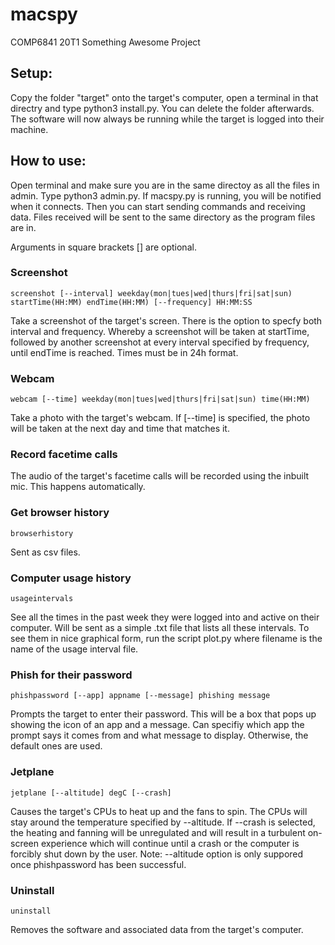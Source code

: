 # macspy
COMP6841 20T1 Something Awesome Project

## Setup:
Copy the folder "target" onto the target's computer, open a terminal in that directry and type python3 install.py. You can delete the folder afterwards.
The software will now always be running while the target is logged into their machine.

## How to use:
Open terminal and make sure you are in the same directoy as all the files in admin. Type python3 admin.py.
If macspy.py is running, you will be notified when it connects. Then you can start sending commands and receiving data.
Files received will be sent to the same directory as the program files are in.

Arguments in square brackets [] are optional.

### Screenshot
```
screenshot [--interval] weekday(mon|tues|wed|thurs|fri|sat|sun) startTime(HH:MM) endTime(HH:MM) [--frequency] HH:MM:SS
```
Take a screenshot of the target's screen. There is the option to specfy both interval and frequency. Whereby a screenshot will be taken at startTime, followed by another screenshot at every interval specified by frequency, until endTime is reached.
Times must be in 24h format.

### Webcam
```
webcam [--time] weekday(mon|tues|wed|thurs|fri|sat|sun) time(HH:MM)
```
Take a photo with the target's webcam. If [--time] is specified, the photo will be taken at the next day and time that matches it.

### Record facetime calls
The audio of the target's facetime calls will be recorded using the inbuilt mic. This happens automatically.

### Get browser history
```
browserhistory
```
Sent as csv files.

### Computer usage history
```
usageintervals
```
See all the times in the past week they were logged into and active on their computer. Will be sent as a simple .txt file that lists all these intervals. To see them in nice graphical form, run the script plot.py <filename> where filename is the name of the usage interval file.

### Phish for their password
```
phishpassword [--app] appname [--message] phishing message
```
Prompts the target to enter their password. This will be a box that pops up showing the icon of an app and a message. Can specifiy which app the prompt says it comes from and what message to display. Otherwise, the default ones are used.

### Jetplane
```
jetplane [--altitude] degC [--crash]
```
Causes the target's CPUs to heat up and the fans to spin. The CPUs will stay around the temperature specified by --altitude. If --crash is selected, the heating and fanning will be unregulated and will result in a turbulent on-screen experience which will continue until a crash or the computer is forcibly shut down by the user.
Note: --altitude option is only suppored once phishpassword has been successful. 

### Uninstall
```
uninstall
```
Removes the software and associated data from the target's computer.
